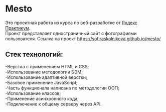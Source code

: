 # **Mesto**

Это проектная работа из курса по веб-разработке от [Яндекс Практикум](https://practicum.yandex.ru/). \
Проект представляет одностраничный сайт с фотографиями пользователя.
Ссылка на проект https://sofiraskolnikova.github.io/mesto/
## **Стек технологий:**
-Верстка с применением HTML и CSS; \
-Использование методологии БЭМ;\
-Использование адаптивной верстки;\
-Базовое применение JavaScript;\
-Часть функционала написана по методологии ООП;\
-Использование классов;\
-Применение асинхронного кода;\
-Подключение к общему серверу через API.
